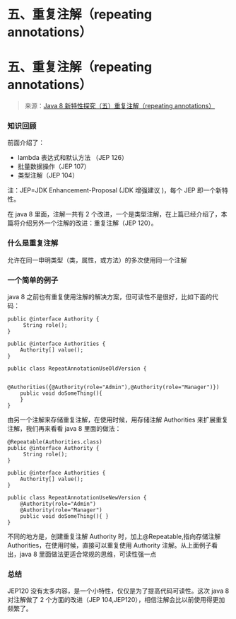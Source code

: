 # 五、重复注解（repeating annotations）

# 五、重复注解（repeating annotations）

> 来源：[Java 8 新特性探究（五）重复注解（repeating annotations）](http://my.oschina.net/benhaile/blog/180932)

### **知识回顾**

前面介绍了：

*   lambda 表达式和默认方法 （JEP 126）
*   批量数据操作（JEP 107）
*   类型注解（JEP 104）

注：JEP=JDK Enhancement-Proposal (JDK 增强建议 )，每个 JEP 即一个新特性。

在 java 8 里面，注解一共有 2 个改进，一个是类型注解，在上篇已经介绍了，本篇将介绍另外一个注解的改进：重复注解（JEP 120）。

### **什么是重复注解**

允许在同一申明类型（类，属性，或方法）的多次使用同一个注解

### **一个简单的例子**

java 8 之前也有重复使用注解的解决方案，但可读性不是很好，比如下面的代码：

```
public @interface Authority {
     String role();
}

public @interface Authorities {
    Authority[] value();
}

public class RepeatAnnotationUseOldVersion {

    @Authorities({@Authority(role="Admin"),@Authority(role="Manager")})
    public void doSomeThing(){
    }
} 
```

由另一个注解来存储重复注解，在使用时候，用存储注解 Authorities 来扩展重复注解，我们再来看看 java 8 里面的做法：

```
@Repeatable(Authorities.class)
public @interface Authority {
     String role();
}

public @interface Authorities {
    Authority[] value();
}

public class RepeatAnnotationUseNewVersion {
    @Authority(role="Admin")
    @Authority(role="Manager")
    public void doSomeThing(){ }
} 
```

不同的地方是，创建重复注解 Authority 时，加上@Repeatable,指向存储注解 Authorities，在使用时候，直接可以重复使用 Authority 注解。从上面例子看出，java 8 里面做法更适合常规的思维，可读性强一点

### **总结**

JEP120 没有太多内容，是一个小特性，仅仅是为了提高代码可读性。这次 java 8 对注解做了 2 个方面的改进（JEP 104,JEP120），相信注解会比以前使用得更加频繁了。